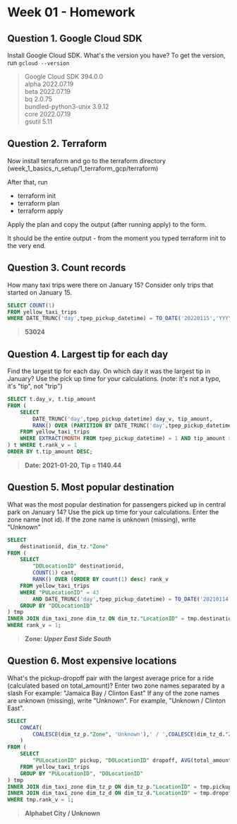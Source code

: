 # Week 01 - Homework

## Question 1. Google Cloud SDK
Install Google Cloud SDK. What's the version you have?
To get the version, run `gcloud --version`
> Google Cloud SDK 394.0.0<br>alpha 2022.07.19<br>beta 2022.07.19<br>bq 2.0.75<br>bundled-python3-unix 3.9.12<br>core 2022.07.19<br>gsutil 5.11

## Question 2. Terraform
Now install terraform and go to the terraform directory (week_1_basics_n_setup/1_terraform_gcp/terraform)

After that, run
* terraform init
* terraform plan
* terraform apply

Apply the plan and copy the output (after running apply) to the form.

It should be the entire output - from the moment you typed terraform init to the very end.
## Question 3. Count records
How many taxi trips were there on January 15?
Consider only trips that started on January 15.
``` sql
SELECT COUNT(1) 
FROM yellow_taxi_trips 
WHERE DATE_TRUNC('day',tpep_pickup_datetime) = TO_DATE('20220115','YYYYMMDD');
```
> **53024**
## Question 4. Largest tip for each day
Find the largest tip for each day. On which day it was the largest tip in January?
Use the pick up time for your calculations.
(note: it's not a typo, it's "tip", not "trip")
```sql
SELECT t.day_v, t.tip_amount 
FROM (
	SELECT 
		DATE_TRUNC('day',tpep_pickup_datetime) day_v, tip_amount, 
		RANK() OVER (PARTITION BY DATE_TRUNC('day',tpep_pickup_datetime) ORDER BY tip_amount DESC) rank_v 
	FROM yellow_taxi_trips
	WHERE EXTRACT(MONTH FROM tpep_pickup_datetime) = 1 AND tip_amount > 0
) t WHERE t.rank_v = 1
ORDER BY t.tip_amount DESC;
```
> **Date: 2021-01-20, Tip = 1140.44**

## Question 5. Most popular destination
What was the most popular destination for passengers picked up in central park on January 14?
Use the pick up time for your calculations.
Enter the zone name (not id). If the zone name is unknown (missing), write "Unknown"
``` sql
SELECT 
	destinationid, dim_tz."Zone" 
FROM (
	SELECT 
		"DOLocationID" destinationid, 
		COUNT(1) cant, 
		RANK() OVER (ORDER BY count(1) desc) rank_v
	FROM yellow_taxi_trips 
	WHERE "PULocationID" = 43 
		AND DATE_TRUNC('day',tpep_pickup_datetime) = TO_DATE('20210114','YYYYMMDD')
	GROUP BY "DOLocationID"
) tmp
INNER JOIN dim_taxi_zone dim_tz ON dim_tz."LocationID" = tmp.destinationid
WHERE rank_v = 1;
```
> **Zone: _Upper East Side South_**

## Question 6. Most expensive locations
What's the pickup-dropoff pair with the largest average price for a ride (calculated based on total_amount)?
Enter two zone names separated by a slash
For example:
"Jamaica Bay / Clinton East"
If any of the zone names are unknown (missing), write "Unknown". For example, "Unknown / Clinton East".

``` sql
SELECT 
	CONCAT(
		COALESCE(dim_tz_p."Zone", 'Unknown'),' / ',COALESCE(dim_tz_d."Zone", 'Unknown')
	)
FROM (
	SELECT 
		"PULocationID" pickup, "DOLocationID" dropoff, AVG(total_amount), RANK() OVER (ORDER BY AVG(total_amount) DESC) rank_v
	FROM yellow_taxi_trips 
	GROUP BY "PULocationID", "DOLocationID"
) tmp 
INNER JOIN dim_taxi_zone dim_tz_p ON dim_tz_p."LocationID" = tmp.pickup
INNER JOIN dim_taxi_zone dim_tz_d ON dim_tz_d."LocationID" = tmp.dropoff
WHERE tmp.rank_v = 1;
```
> **Alphabet City / Unknown**